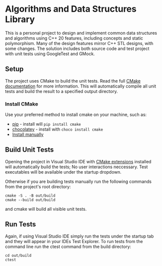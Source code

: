 # Algorithms and Data Structures Library
This is a personal project to design and implement common data structures and algorithms using C++ 20 features, including concepts and static polymorphism. Many of the design features mirror C++ STL designs, with some changes. The solution includes both source code and test project with unit tests using GoogleTest and GMock.

## Setup
The project uses CMake to build the unit tests. Read the full [CMake documentation](https://cmake.org/cmake/help/book/mastering-cmake/index.html) for more information. This will automatically compile all unit tests and build the result to a specified output directory.

### Install CMake
Use your preferred method to install cmake on your machine, such as: <br>
* [pip](https://pypi.org/project/cmake/) - install will ```pip install cmake```
* [chocolatey](https://community.chocolatey.org/packages/cmake) - install with ```choco install cmake```
* [Install manually](https://cmake.org/download/)
  
## Build Unit Tests
Opening the project in Visual Studio IDE with [CMake extensions](https://learn.microsoft.com/en-us/cpp/build/cmake-projects-in-visual-studio?view=msvc-170) installed will automatically build the tests; No user interactions neccessary. Test executables will be available under the startup dropdown.<br>

Otherwise if you are building tests manually run the following commands from the project's root directory:
```
cmake -S . -B out/build
cmake --build out/build
```

and cmake will build all visible unit tests.

## Run Tests
Again, if using Visual Studio IDE simply run the tests under the startup tab and they will appear in your IDEs Test Explorer. To run tests from the command line run the ctest command from the build directory:
```
cd out/build
ctest
```